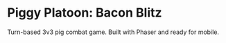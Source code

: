 # Piggy Platoon: Bacon Blitz

Turn-based 3v3 pig combat game. Built with Phaser and ready for mobile.
